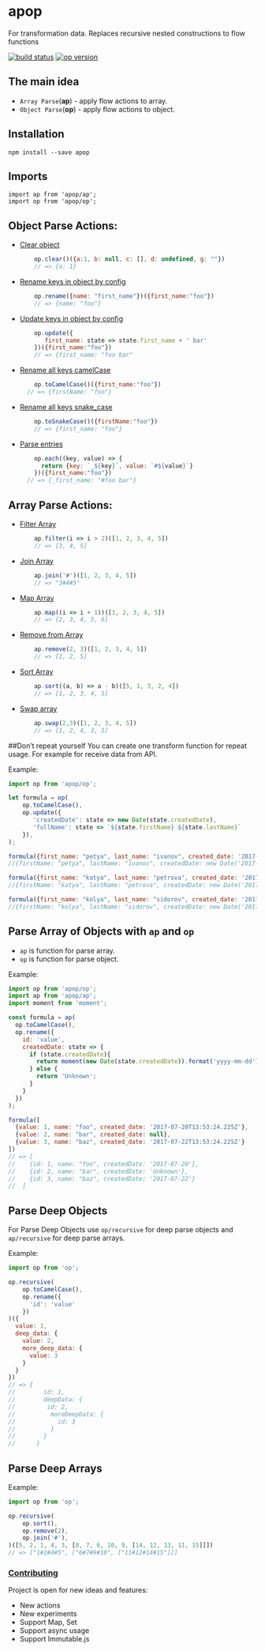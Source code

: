 # apop
For transformation data. Replaces recursive nested constructions to flow functions

[![build status](https://img.shields.io/travis/tuchk4/op/master.svg?style=flat-square)](https://travis-ci.org/tuchk4/op)
[![op version](https://img.shields.io/npm/v/op.svg?style=flat-square)](https://www.npmjs.com/package/op)

## The main idea
* `Array Parse`(**ap**) - apply flow actions to array.
* `Object Parse`(**op**) - apply flow actions to object.

## Installation
```
npm install --save apop
```
## Imports
```
import ap from 'apop/ap';
import op from 'apop/op';
```

## Object Parse Actions:
* [Clear object](docs/OBJECT_ACTION.md#clear)
    ```js
        op.clear()({a:1, b: null, c: [], d: undefined, g: ""})
        // => {a: 1}
    ```

* [Rename keys in object by config](docs/OBJECT_ACTIONS.md#rename)
    ```js
        op.rename({name: "first_name"})({first_name:"foo"})
        // => {name: "foo"}
    ```

* [Update keys in object by config](docs/OBJECT_ACTIONS.md#update)
    ```js
        op.update({
           first_name: state => state.first_name + ' bar'
        })({first_name:"foo"})
        // => {first_name: "foo bar"
    ```

* [Rename all keys camelCase](docs/OBJECT_ACTIONS.md#toCamelCase)
    ```js
        op.toCamelCase()({first_name:"foo"})
      // => {firstName: "foo"}
    ```

* [Rename all keys snake_case](docs/OBJECT_ACTIONS.md#toSnakeCase)
    ```js
        op.toSnakeCase()({firstName:"foo"})
        // => {first_name: "foo"}
    ```

* [Parse entries](docs/OBJECT_ACTIONS.md#each)
    ```js
        op.each((key, value) => {
          return {key: `_${key}`, value: `#${value}`}
        })({first_name:"foo"})
      // => {_first_name: "#foo bar"}
    ```

## Array Parse Actions:
* [Filter Array](docs/ARRAY_ACTIONS.md#filter) 
    ```js
        ap.filter(i => i > 2)([1, 2, 3, 4, 5])
        // => [3, 4, 5]
    ```
* [Join Array](docs/ARRAY_ACTIONS.md#join) 
    ```js
        ap.join('#')([1, 2, 3, 4, 5])
        // => "3#4#5"
    ```

* [Map Array](docs/ARRAY_ACTIONS.md#map)
    ```js
        ap.map((i => i + 1))([1, 2, 3, 4, 5])
        // => [2, 3, 4, 5, 6]
    ```

* [Remove from Array](docs/ARRAY_ACTIONS.md#remove)
    ```js
        ap.remove(2, 3)([1, 2, 3, 4, 5])
        // => [1, 2, 5]
    ```

* [Sort Array](docs/ARRAY_ACTIONS.md#sort) 
    ```js
        ap.sort((a, b) => a - b)([5, 1, 3, 2, 4])
        // => [1, 2, 3, 4, 5]
    ```

* [Swap array](docs/ARRAY_ACTIONS.md#swap) 
    ```js
        ap.swap(2,3)([1, 2, 3, 4, 5])
        // => [1, 2, 4, 3, 5]
    ```

##Don’t repeat yourself
You can create one transform function for repeat usage. For example for receive data from API.


Example:
```js
import op from 'apop/op';

let formula = op(
    op.toCamelCase(),
    op.update({
       'createdDate': state => new Date(state.createdDate),
       'fullName': state => `${state.firstName} ${state.lastName}`
    }),
);

formula({first_name: "petya", last_name: "ivanov", created_date: '2017-07-20T13:53:24.225Z'});
//{firstName: "petya", lastName: "ivanov", createdDate: new Date('2017-07-20T13:53:24.225Z', fullName: "petya ivanov")}

formula({first_name: "katya", last_name: "petrova", created_date: '2017-07-21T14:51:23.215Z'});
//{firstName: "katya", lastName: "petrova", createdDate: new Date('2017-07-21T14:51:23.215Z', fullName: "katya petrova")}

formula({first_name: "kolya", last_name: "sidorov", created_date: '2017-07-22T11:57:14.725Z'});
//{firstName: "kolya", lastName: "sidorov", createdDate: new Date('2017-07-22T11:57:14.725Z', fullName: "kolya sidorov")}
```


## Parse Array of Objects with `ap` and `op`
* `ap` is function for parse array.
* `op` is function for parse object.

Example:
```js
import op from 'apop/op';
import ap from 'apop/ap';
import moment from 'moment';

const formula = ap(
  op.toCamelCase(),
  op.rename({
    id: 'value',
    createdDate: state => {
      if (state.createdDate){
        return moment(new Date(state.createdDate)).format('yyyy-mm-dd');
      } else {
        return 'Unknown';
      }
    }
  })
);

formula([
  {value: 1, name: "foo", created_date: '2017-07-20T13:53:24.225Z'},
  {value: 2, name: "bar", created_date: null},
  {value: 3, name: "baz", created_date: '2017-07-22T13:53:24.225Z'}
])
// => [
//    {id: 1, name: "foo", createdDate: '2017-07-20'},
//    {id: 2, name: "bar", createdDate: 'Unknown'},
//    {id: 3, name: "baz", createdDate: '2017-07-22'}
//  ]
```
  
## Parse Deep Objects
For Parse Deep Objects use `op/recursive` for deep parse objects and `ap/recursive` for deep parse arrays.

Example:
```js
import op from 'op';

op.recursive(
    op.toCamelCase(),
    op.rename({
      'id': 'value'
    })
)({
  value: 1,
  deep_data: {
    value: 2,
    more_deep_data: {
      value: 3
    }
  }
})
// => {
//        id: 1,
//        deepData: {
//         id: 2,
//          moreDeepData: {
//            id: 3
//          }
//        }
//      }
```
## Parse Deep Arrays
Example:
```js
import op from 'op';

op.recursive(
    op.sort(),
    op.remove(2),
    op.join('#'),
)([5, 2, 1, 4, 3, [8, 7, 6, 10, 9, [14, 12, 13, 11, 15]]])
// => ["1#2#4#5", ["6#7#9#10", ["11#12#14#15"]]]
```

### [Contributing](docs/CONTRIBUTING.md)
Project is open for new ideas and features:
- New actions
- New experiments
- Support Map, Set
- Support async usage
- Support Immutable.js